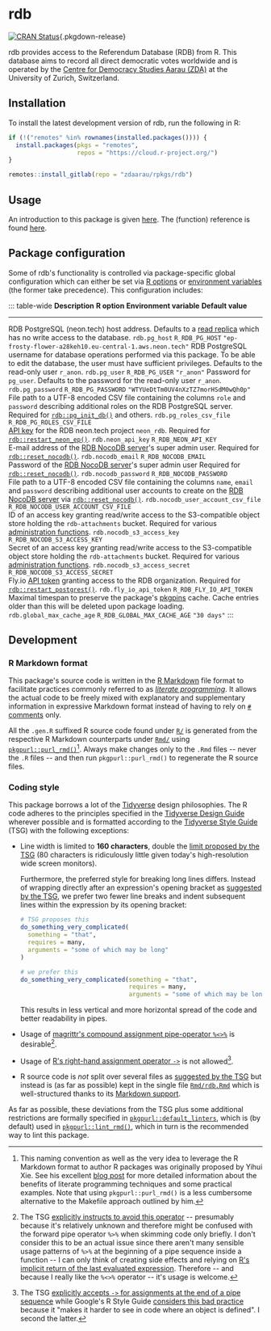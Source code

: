 # rdb

[![CRAN Status](https://r-pkg.org/badges/version/rdb)](https://cran.r-project.org/package=rdb){.pkgdown-release}

rdb provides access to the Referendum Database (RDB) from R. This database aims to record all direct democratic votes worldwide and is operated by the [Centre for Democracy Studies Aarau (ZDA)](https://www.zdaarau.ch/en/) at the University of Zurich, Switzerland.

## Installation

To install the latest development version of rdb, run the following in R:

``` r
if (!("remotes" %in% rownames(installed.packages()))) {
  install.packages(pkgs = "remotes",
                   repos = "https://cloud.r-project.org/")
}

remotes::install_gitlab(repo = "zdaarau/rpkgs/rdb")
```

## Usage

An introduction to this package is given [here](articles/rdb.html). The (function) reference is found [here](reference).

## Package configuration

Some of rdb's functionality is controlled via package-specific global configuration which can either be set via [R options](https://rdrr.io/r/base/options.html) or [environment variables](https://en.wikipedia.org/wiki/Environment_variable) (the former take precedence). This configuration includes:

::: table-wide
  **Description**                                                                                                                                                                                                                                                                **R option**                         **Environment variable**               **Default value**
  ------------------------------------------------------------------------------------------------------------------------------------------------------------------------------------------------------------------------------------------------------------------------------ ------------------------------------ -------------------------------------- ----------------------------------------------------------
  RDB PostgreSQL (neon.tech) host address. Defaults to a [read replica](https://neon.tech/docs/introduction/read-replicas) which has no write access to the database.                                                                                                            `rdb.pg_host`                        `R_RDB_PG_HOST`                        `"ep-frosty-flower-a28keh10.eu-central-1.aws.neon.tech"`
  RDB PostgreSQL username for database operations performed via this package. To be able to edit the database, the user must have sufficient privileges. Defaults to the read-only user `r_anon`.                                                                                `rdb.pg_user`                        `R_RDB_PG_USER`                        `"r_anon"`
  Password for `pg_user`. Defaults to the password for the read-only user `r_anon`.                                                                                                                                                                                              `rdb.pg_password`                    `R_RDB_PG_PASSWORD`                    `"WTYUeDtTm0UV4nXzTZ7morHSdM0wQh0p"`
  File path to a UTF-8 encoded CSV file containing the columns `role` and `password` describing additional roles on the RDB PostgreSQL server. Required for [`rdb::pg_init_db()`](https://rdb.rpkg.dev/reference/pg_init_db.html) and others.                                    `rdb.pg_roles_csv_file`              `R_RDB_PG_ROLES_CSV_FILE`              
  [API key](https://neon.tech/docs/manage/api-keys) for the RDB neon.tech project `neon_rdb`. Required for [`rdb::restart_neon_ep()`](https://rdb.rpkg.dev/reference/restart_neon_ep.html).                                                                                      `rdb.neon_api_key`                   `R_RDB_NEON_API_KEY`                   
  E-mail address of the [RDB NocoDB server](https://admin.rdb.vote/)'s super admin user. Required for [`rdb::reset_nocodb()`](https://rdb.rpkg.dev/reference/reset_nocodb.html).                                                                                                 `rdb.nocodb_email`                   `R_RDB_NOCODB_EMAIL`                   
  Password of the [RDB NocoDB server](https://admin.rdb.vote/)'s super admin user Required for [`rdb::reset_nocodb()`](https://rdb.rpkg.dev/reference/reset_nocodb.html).                                                                                                        `rdb.nocodb_password`                `R_RDB_NOCODB_PASSWORD`                
  File path to a UTF-8 encoded CSV file containing the columns `name`, `email` and `password` describing additional user accounts to create on the [RDB NocoDB server](https://admin.rdb.vote/) via [`rdb::reset_nocodb()`](https://rdb.rpkg.dev/reference/reset_nocodb.html).   `rdb.nocodb_user_account_csv_file`   `R_RDB_NOCODB_USER_ACCOUNT_CSV_FILE`   
  ID of an access key granting read/write access to the S3-compatible object store holding the `rdb-attachments` bucket. Required for various [administration functions](https://rdb.rpkg.dev/reference/#administration).                                                        `rdb.nocodb_s3_access_key`           `R_RDB_NOCODB_S3_ACCESS_KEY`           
  Secret of an access key granting read/write access to the S3-compatible object store holding the `rdb-attachments` bucket. Required for various [administration functions](https://rdb.rpkg.dev/reference/#administration).                                                    `rdb.nocodb_s3_access_secret`        `R_RDB_NOCODB_S3_ACCESS_SECRET`        
  Fly.io [API token](https://fly.io/docs/flyctl/tokens/) granting access to the RDB organization. Required for [`rdb::restart_postgrest()`](https://rdb.rpkg.dev/reference/restart_postgrest.html).                                                                              `rdb.fly_io_api_token`               `R_RDB_FLY_IO_API_TOKEN`               
  Maximal timespan to preserve the package's [pkgpins](https://pkgpins.rpkg.dev/) cache. Cache entries older than this will be deleted upon package loading.                                                                                                                     `rdb.global_max_cache_age`           `R_RDB_GLOBAL_MAX_CACHE_AGE`           `"30 days"`
:::

## Development

### R Markdown format

This package's source code is written in the [R Markdown](https://rmarkdown.rstudio.com/) file format to facilitate practices commonly referred to as [*literate programming*](https://en.wikipedia.org/wiki/Literate_programming). It allows the actual code to be freely mixed with explanatory and supplementary information in expressive Markdown format instead of having to rely on [`#` comments](https://cran.r-project.org/doc/manuals/r-release/R-lang.html#Comments) only.

All the `.gen.R` suffixed R source code found under [`R/`](https://gitlab.com/zdaarau/rpkgs/rdb/-/tree/pg/R/) is generated from the respective R Markdown counterparts under [`Rmd/`](https://gitlab.com/zdaarau/rpkgs/rdb/-/tree/pg/Rmd/) using [`pkgpurl::purl_rmd()`](https://pkgpurl.rpkg.dev/dev/reference/purl_rmd.html)[^1]. Always make changes only to the `.Rmd` files -- never the `.R` files -- and then run `pkgpurl::purl_rmd()` to regenerate the R source files.

### Coding style

This package borrows a lot of the [Tidyverse](https://www.tidyverse.org/) design philosophies. The R code adheres to the principles specified in the [Tidyverse Design Guide](https://principles.tidyverse.org/) wherever possible and is formatted according to the [Tidyverse Style Guide](https://style.tidyverse.org/) (TSG) with the following exceptions:

-   Line width is limited to **160 characters**, double the [limit proposed by the TSG](https://style.tidyverse.org/syntax.html#long-lines) (80 characters is ridiculously little given today's high-resolution wide screen monitors).

    Furthermore, the preferred style for breaking long lines differs. Instead of wrapping directly after an expression's opening bracket as [suggested by the TSG](https://style.tidyverse.org/syntax.html#long-lines), we prefer two fewer line breaks and indent subsequent lines within the expression by its opening bracket:

    ``` r
    # TSG proposes this
    do_something_very_complicated(
      something = "that",
      requires = many,
      arguments = "some of which may be long"
    )

    # we prefer this
    do_something_very_complicated(something = "that",
                                  requires = many,
                                  arguments = "some of which may be long")
    ```

    This results in less vertical and more horizontal spread of the code and better readability in pipes.

-   Usage of [magrittr's compound assignment pipe-operator `%<>%`](https://magrittr.tidyverse.org/reference/compound.html) is desirable[^2].

-   Usage of [R's right-hand assignment operator `->`](https://rdrr.io/r/base/assignOps.html) is not allowed[^3].

-   R source code is *not* split over several files as [suggested by the TSG](https://style.tidyverse.org/package-files.html) but instead is (as far as possible) kept in the single file [`Rmd/rdb.Rmd`](https://gitlab.com/zdaarau/rpkgs/rdb/-/tree/pg/Rmd/rdb.Rmd) which is well-structured thanks to its [Markdown support](#r-markdown-format).

As far as possible, these deviations from the TSG plus some additional restrictions are formally specified in [`pkgpurl::default_linters`](https://pkgpurl.rpkg.dev/reference/default_linters), which is (by default) used in [`pkgpurl::lint_rmd()`](https://pkgpurl.rpkg.dev/reference/lint_rmd), which in turn is the recommended way to lint this package.

[^1]: This naming convention as well as the very idea to leverage the R Markdown format to author R packages was originally proposed by Yihui Xie. See his excellent [blog post](https://yihui.name/rlp/) for more detailed information about the benefits of literate programming techniques and some practical examples. Note that using `pkgpurl::purl_rmd()` is a less cumbersome alternative to the Makefile approach outlined by him.

[^2]: The TSG [explicitly instructs to avoid this operator](https://style.tidyverse.org/pipes.html#assignment-2) -- presumably because it's relatively unknown and therefore might be confused with the forward pipe operator `%>%` when skimming code only briefly. I don't consider this to be an actual issue since there aren't many sensible usage patterns of `%>%` at the beginning of a pipe sequence inside a function -- I can only think of creating side effects and relying on [R's implicit return of the last evaluated expression](https://rdrr.io/r/base/function.html). Therefore -- and because I really like the `%<>%` operator -- it's usage is welcome.

[^3]: The TSG [explicitly accepts `->` for assignments at the end of a pipe sequence](https://style.tidyverse.org/pipes.html#assignment-2) while Google's R Style Guide [considers this bad practice](https://google.github.io/styleguide/Rguide.html#right-hand-assignment) because it "makes it harder to see in code where an object is defined". I second the latter.
